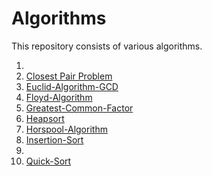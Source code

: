 # Algorithms

This repository consists of various algorithms.

1.
2. [Closest Pair Problem](https://github.com/avinash-218/Algorithms/tree/master/Distance-Between-Closest-Points)
3. [Euclid-Algorithm-GCD](https://github.com/avinash-218/Algorithms/tree/master/Euclid-Algorithm-GCD)
4. [Floyd-Algorithm](https://github.com/avinash-218/Algorithms/tree/master/Floyd-Algorithm)
5. [Greatest-Common-Factor](https://github.com/avinash-218/Algorithms/tree/master/Greatest-Common-Factor)
6. [Heapsort](https://github.com/avinash-218/Algorithms/tree/master/Heapsort)
7. [Horspool-Algorithm](https://github.com/avinash-218/Algorithms/tree/master/Horspool-Algorithm)
8. [Insertion-Sort](https://github.com/avinash-218/Algorithms/tree/master/Insertion-Sort)
9.
10. [Quick-Sort](https://github.com/avinash-218/Algorithms/tree/master/Quick-Sort)